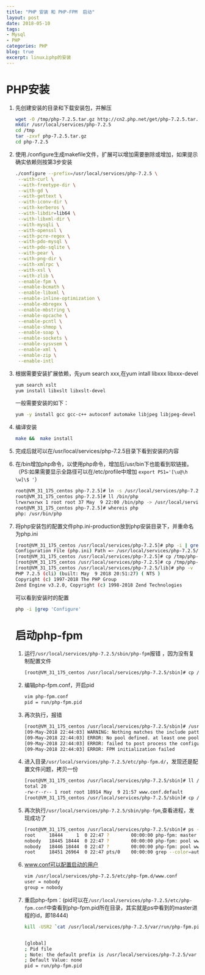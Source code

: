 ```yaml
---
title: "PHP 安装 和 PHP-FPM  启动"
layout: post
date: 2018-05-10
tags:
- Mysql
- PHP
categories: PHP
blog: true
excerpt: linux上php的安装
---
```


# PHP安装

1. 先创建安装的目录和下载安装包，并解压

   ```bash
   wget -O /tmp/php-7.2.5.tar.gz http://cn2.php.net/get/php-7.2.5.tar.gz/from/this/mirror
   mkdir /usr/local/services/php-7.2.5
   cd /tmp
   tar -zxvf php-7.2.5.tar.gz
   cd php-7.2.5
   ```

   

2. 使用./configure生成makefile文件，扩展可以增加需要删除或增加，如果提示确实依赖则按第3步安装

   ```bash
   ./configure --prefix=/usr/local/services/php-7.2.5 \
    --with-curl \
    --with-freetype-dir \
    --with-gd \
    --with-gettext \
    --with-iconv-dir \
    --with-kerberos \
    --with-libdir=lib64 \
    --with-libxml-dir \
    --with-mysqli \
    --with-openssl \
    --with-pcre-regex \
    --with-pdo-mysql \
    --with-pdo-sqlite \
    --with-pear \
    --with-png-dir \
    --with-xmlrpc \
    --with-xsl \
    --with-zlib \
    --enable-fpm \
    --enable-bcmath \
    --enable-libxml \
    --enable-inline-optimization \
    --enable-mbregex \
    --enable-mbstring \
    --enable-opcache \
    --enable-pcntl \
    --enable-shmop \
    --enable-soap \
    --enable-sockets \
    --enable-sysvsem \
    --enable-xml \
    --enable-zip \
    --enable-intl
   ```

   

3. 根据需要安装扩展依赖，先yum search xxx,在yum intall libxxx libxxx-devel 

   ```bash
   yum search xslt
   yum install libxslt libxslt-devel
   ```

   一般需要安装的如下：

   ```bash
   yum -y install gcc gcc-c++ autoconf automake libjpeg libjpeg-devel libpng libpng-devel freetype freetype-devel libxml2 libxml2-devel mysql pcre-devel openssl openssl-devel libxslt libxslt-devel libicu libicu-devel
   
   ```

4. 编译安装

   ```bash
   make &&  make install
   ```

5. 完成后就可以在/usr/local/services/php-7.2.5目录下看到安装的内容

6. 在/bin增加php命令，以使用php命令，增加后/usr/bin下也能看到软链接。（PS:如果需要显示全路径可以在/etc/profile中增加 `export PS1='[\u@\h \w]\$ '`）

   ```bash
   root@VM_31_175_centos php-7.2.5]# ln -s /usr/local/services/php-7.2.5/bin/php /bin/php
   root@VM_31_175_centos php-7.2.5]# ll /bin/php
   lrwxrwxrwx 1 root root 37 May  9 22:00 /bin/php -> /usr/local/services/php-7.2.5/bin/ph
   root@VM_31_175_centos php-7.2.5]# whereis php
   php: /usr/bin/php
   ```

7. 将php安装包的配置文件php.ini-production放到php安装目录下，并重命名为php.ini

   ```bash
   [root@VM_31_175_centos /usr/local/services/php-7.2.5]# php -i | grep php.ini
   Configuration File (php.ini) Path => /usr/local/services/php-7.2.5/lib
   [root@VM_31_175_centos /usr/local/services/php-7.2.5]# cp /tmp/php-7.2.5/php.ini-production /usr/local/services/php-7.2.5/lib/
   [root@VM_31_175_centos /usr/local/services/php-7.2.5]# cp /tmp/php-7.2.5/php.ini-development /usr/local/services/php-7.2.5/lib/
   [root@VM_31_175_centos /usr/local/services/php-7.2.5/lib]# php -v
   PHP 7.2.5 (cli) (built: May  9 2018 20:51:27) ( NTS )
   Copyright (c) 1997-2018 The PHP Group
   Zend Engine v3.2.0, Copyright (c) 1998-2018 Zend Technologies
   ```

   可以看到安装时的配置

   ```bash
   php -i |grep 'Configure'
   ```

   

   # 启动php-fpm

   1. 运行`/usr/local/services/php-7.2.5/sbin/php-fpm`报错 ，因为没有复制配置文件

      ```bash
      [root@VM_31_175_centos /usr/local/services/php-7.2.5/sbin]# cp /usr/local/services/php-7.2.5/etc/php-fpm.conf.default /usr/local/services/php-7.2.5/etc/php-fpm.conf
      ```

   2. 编辑php-fpm.conf，开启pid

      ```bash
      vim php-fpm.conf
      pid = run/php-fpm.pid
      ```

   3. 再次执行，报错

      ```bash
      [root@VM_31_175_centos /usr/local/services/php-7.2.5/sbin]# /usr/local/services/php-7.2.5/sbin/php-fpm
      [09-May-2018 22:44:03] WARNING: Nothing matches the include pattern '/usr/local/services/php-7.2.5/etc/php-fpm.d/*.conf' from /usr/local/services/php-7.2.5/etc/php-fpm.conf at line 125.
      [09-May-2018 22:44:03] ERROR: No pool defined. at least one pool section must be specified in config file
      [09-May-2018 22:44:03] ERROR: failed to post process the configuration
      [09-May-2018 22:44:03] ERROR: FPM initialization failed
      ```

   4. 进入目录`/usr/local/services/php-7.2.5/etc/php-fpm.d/`，发现还是配置文件问题，拷贝一份

      ```bash
      [root@VM_31_175_centos /usr/local/services/php-7.2.5/sbin]# ll /usr/local/services/php-7.2.5/etc/php-fpm.d/
      total 20
      -rw-r--r-- 1 root root 18914 May  9 21:57 www.conf.default 
      [root@VM_31_175_centos /usr/local/services/php-7.2.5/sbin]# cp /usr/local/services/php-7.2.5/etc/php-fpm.d/www.conf.default /usr/local/services/php-7.2.5/etc/php-fpm.d/www.conf 
      
      ```

   5. 再次执行`/usr/local/services/php-7.2.5/sbin/php-fpm`,查看进程，发现成功了

      ```bash
      [root@VM_31_175_centos /usr/local/services/php-7.2.5/sbin]# ps -ef |grep php-fpm
      root     18444     1  0 22:47 ?        00:00:00 php-fpm: master process (/usr/local/services/php-7.2.5/etc/php-fpm.conf)
      nobody   18445 18444  0 22:47 ?        00:00:00 php-fpm: pool www
      nobody   18446 18444  0 22:47 ?        00:00:00 php-fpm: pool www
      root     18451 26964  0 22:47 pts/0    00:00:00 grep --color=auto php-fpm
      ```

   6. www.conf可以配置启动的用户

      ```bash
      vim /usr/local/services/php-7.2.5/etc/php-fpm.d/www.conf 
      user = nobody
      group = nobody
      ```

   7. 重启php-fpm：(pid可以在`/usr/local/services/php-7.2.5/etc/php-fpm.conf`中查看到php-fpm.pid所在目录，其实就是ps中看到的master进程的id，即18444)

      ```bash
      kill -USR2 `cat /usr/local/services/php-7.2.5/var/run/php-fpm.pid`
      
      
      [global]
      ; Pid file
      ; Note: the default prefix is /usr/local/services/php-7.2.5/var
      ; Default Value: none
      pid = run/php-fpm.pid
      ```


   

   

   

   